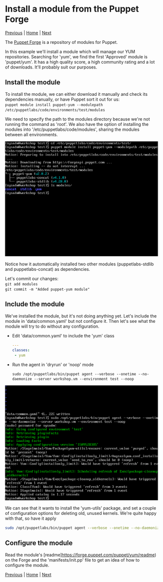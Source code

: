 # Install a module from the Puppet Forge

[Previous](create-hierarchy.md) \| [Home](index.md) \| [Next](override.md)

The [Puppet Forge](https://forge.puppet.com) is a repository of modules for Puppet.

In this example we'll install a module which will manage our YUM repositories. Searching for 'yum', we find the first 'Approved' module is 'puppet/yum'. It has a high quality score, a high community rating and a lot of downloads. It'll probably suit our purposes.

## Install the module

To install the module, we can either download it manually and check its dependencies manually, or have Puppet sort it out for us:  
`puppet module install puppet-yum --modulepath /etc/puppetlabs/code/environments/test/modules`

We need to specify the path to the modules directory because we're not running the command as 'root'. We also have the option of installing the modules into '/etc/puppetlabs/code/modules', sharing the modules between all environments.

![](images/forge-1.png)

Notice how it automatically installed two other modules (puppetlabs-stdlib and puppetlabs-concat) as dependencies.

Let's commit our changes:  
   `git add modules`  
   `git commit -m "Added puppet-yum module"`

## Include the module

We've installed the module, but it's not doing anything yet. Let's include the module in 'data/common.yaml' but not configure it. Then let's see what the module will try to do without any configuration.

* Edit 'data/common.yaml' to include the 'yum' class
  ```yaml
  ---
  classes:
   - yum
  ```
* Run the agent in 'dryrun' or 'noop' mode  
   ```
   sudo /opt/puppetlabs/bin/puppet agent --verbose --onetime --no-daemonize --server workshop.vm --environment test --noop
   ```

![](images/forge-2.png)

We can see that it wants to install the 'yum-utils' package, and set a couple of configuration options for deleting old, unused kernels. We're quite happy with that, so have it apply  
```bash
sudo /opt/puppetlabs/bin/puppet agent --verbose --onetime --no-daemonize --server workshop.vm --environment test
```

## Configure the module

Read the module's [readme]https://forge.puppet.com/puppet/yum/readme) on the Forge and the 'manifests/init.pp' file to get an idea of how to configure the module.




[Previous](create-hierarchy.md) \| [Home](index.md) \| [Next](override.md)
